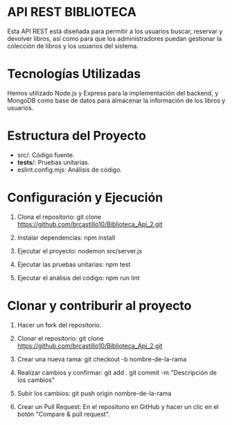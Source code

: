 # API REST BIBLIOTECA
Esta API REST está diseñada para permitir a los usuarios buscar, reservar y devolver libros, así como para que los administradores puedan gestionar la colección de libros y los usuarios del sistema.

# Tecnologías Utilizadas
Hemos utilizado Node.js y Express para la implementación del backend, y MongoDB como base de datos para almacenar la información de los libros y usuarios.

#  Estructura del Proyecto
- src/: Código fuente.
- __tests__/: Pruebas unitarias.
- eslint.config.mjs: Análisis de código.


# Configuración y Ejecución
1. Clona el repositorio:
   git clone https://github.com/brcastillo10/Biblioteca_Api_2.git

2. Instalar dependencias:
   npm install

3. Ejecutar el proyecto:
   nodemon src/server.js

4. Ejecutar las pruebas unitarias:
   npm test

5. Ejecutar el análisis del código:
   npm run lint


# Clonar y contriburir al proyecto

1. Hacer un fork del repositorio.

2. Clonar el repositorio:
    git clone https://github.com/brcastillo10/Biblioteca_Api_2.git

3. Crear una nueva rama: 
    git checkout -b nombre-de-la-rama

4. Realizar cambios y confirmar:
    git add .
    git commit -m "Descripción de los cambios"

5. Subir los cambios:
    git push origin nombre-de-la-rama

6. Crear un Pull Request: 
    En el repositorio en GitHub y hacer un clic en el botón "Compare & pull request".
